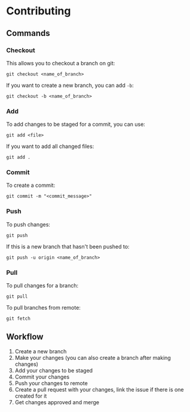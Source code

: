 # Contributing

## Commands

### Checkout

This allows you to checkout a branch on git:

`git checkout <name_of_branch>`

If you want to create a new branch, you can add `-b`:

`git checkout -b <name_of_branch>`

### Add

To add changes to be staged for a commit, you can use: 

`git add <file>` 

If you want to add all changed files: 

`git add .`

### Commit

To create a commit:

`git commit -m "<commit_message>"`

### Push

To push changes:

`git push`

If this is a new branch that hasn't been pushed to:

`git push -u origin <name_of_branch>`

### Pull

To pull changes for a branch:

`git pull`

To pull branches from remote:

`git fetch`

## Workflow

1. Create a new branch
2. Make your changes (you can also create a branch after making changes)
3. Add your changes to be staged
4. Commit your changes
5. Push your changes to remote
6. Create a pull request with your changes, link the issue if there is one created for it
7. Get changes approved and merge

